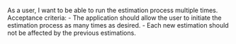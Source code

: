 As a user, I want to be able to run the estimation process multiple times.
    Acceptance criteria:
    - The application should allow the user to initiate the estimation process as many times as desired.
    - Each new estimation should not be affected by the previous estimations.
